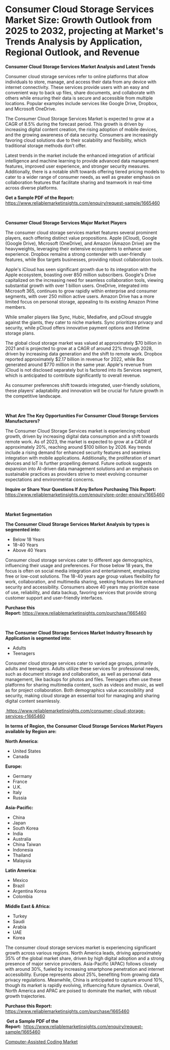 <p><h1>Consumer Cloud Storage Services Market Size: Growth Outlook from 2025 to 2032, projecting at Market's Trends Analysis by Application, Regional Outlook, and Revenue</h1></p><p><strong>Consumer Cloud Storage Services Market Analysis and Latest Trends</strong></p>
<p><p>Consumer cloud storage services refer to online platforms that allow individuals to store, manage, and access their data from any device with internet connectivity. These services provide users with an easy and convenient way to back up files, share documents, and collaborate with others while ensuring their data is secure and accessible from multiple locations. Popular examples include services like Google Drive, Dropbox, and Microsoft OneDrive.</p><p>The Consumer Cloud Storage Services Market is expected to grow at a CAGR of 8.5% during the forecast period. This growth is driven by increasing digital content creation, the rising adoption of mobile devices, and the growing awareness of data security. Consumers are increasingly favoring cloud solutions due to their scalability and flexibility, which traditional storage methods don’t offer.</p><p>Latest trends in the market include the enhanced integration of artificial intelligence and machine learning to provide advanced data management features, improved user experience, and stronger security measures. Additionally, there is a notable shift towards offering tiered pricing models to cater to a wider range of consumer needs, as well as greater emphasis on collaboration features that facilitate sharing and teamwork in real-time across diverse platforms.</p></p>
<p><strong>Get a Sample PDF of the Report:&nbsp;</strong> <a href="https://www.reliablemarketinsights.com/enquiry/request-sample/1665460?utm_campaign=3008&utm_medium=2&utm_source=Github&utm_content=ia&utm_term=09032025&utm_id=consumer-cloud-storage-services">https://www.reliablemarketinsights.com/enquiry/request-sample/1665460</a></p>
<p>&nbsp;</p>
<p><strong>Consumer Cloud Storage Services Major Market Players</strong></p>
<p><p>The consumer cloud storage services market features several prominent players, each offering distinct value propositions. Apple (iCloud), Google (Google Drive), Microsoft (OneDrive), and Amazon (Amazon Drive) are the heavyweights, leveraging their extensive ecosystems to enhance user experience. Dropbox remains a strong contender with user-friendly features, while Box targets businesses, providing robust collaboration tools. </p><p>Apple's iCloud has seen significant growth due to its integration with the Apple ecosystem, boasting over 850 million subscribers. Google's Drive capitalized on the increasing need for seamless collaboration tools, viewing substantial growth with over 1 billion users. OneDrive, integrated into Microsoft 365, continues to grow rapidly within enterprise and consumer segments, with over 250 million active users. Amazon Drive has a more limited focus on personal storage, appealing to its existing Amazon Prime members.</p><p>While smaller players like Sync, Hubic, Mediafire, and pCloud struggle against the giants, they cater to niche markets. Sync prioritizes privacy and security, while pCloud offers innovative payment options and lifetime storage plans. </p><p>The global cloud storage market was valued at approximately $70 billion in 2021 and is projected to grow at a CAGR of around 22% through 2028, driven by increasing data generation and the shift to remote work. Dropbox reported approximately $2.17 billion in revenue for 2022, while Box generated around $770 million in the same year. Apple's revenue from iCloud is not disclosed separately but is factored into its Services segment, which is anticipated to contribute significantly to overall revenue. </p><p>As consumer preferences shift towards integrated, user-friendly solutions, these players’ adaptability and innovation will be crucial for future growth in the competitive landscape.</p></p>
<p>&nbsp;</p>
<p><strong>What Are The Key Opportunities For Consumer Cloud Storage Services Manufacturers?</strong></p>
<p><p>The Consumer Cloud Storage Services market is experiencing robust growth, driven by increasing digital data consumption and a shift towards remote work. As of 2023, the market is expected to grow at a CAGR of approximately 20%, reaching around $100 billion by 2026. Key trends include a rising demand for enhanced security features and seamless integration with mobile applications. Additionally, the proliferation of smart devices and IoT is further propelling demand. Future outlook suggests expansion into AI-driven data management solutions and an emphasis on sustainable practices as providers strive to meet evolving consumer expectations and environmental concerns.</p></p>
<p><strong>Inquire or Share Your Questions If Any Before Purchasing This Report:</strong> <a href="https://www.reliablemarketinsights.com/enquiry/pre-order-enquiry/1665460?utm_campaign=3008&utm_medium=2&utm_source=Github&utm_content=ia&utm_term=09032025&utm_id=consumer-cloud-storage-services">https://www.reliablemarketinsights.com/enquiry/pre-order-enquiry/1665460</a></p>
<p>&nbsp;</p>
<p><strong>Market Segmentation</strong></p>
<p><strong>The Consumer Cloud Storage Services Market Analysis by types is segmented into:</strong></p>
<p><ul><li>Below 18 Years</li><li>18-40 Years</li><li>Above 40 Years</li></ul></p>
<p><p>Consumer cloud storage services cater to different age demographics, influencing their usage and preferences. For those below 18 years, the focus is often on social media integration and entertainment, emphasizing free or low-cost solutions. The 18-40 years age group values flexibility for work, collaboration, and multimedia sharing, seeking features like enhanced security and accessibility. Consumers above 40 years may prioritize ease of use, reliability, and data backup, favoring services that provide strong customer support and user-friendly interfaces.</p></p>
<p><strong>Purchase this Report:&nbsp;</strong><a href="https://www.reliablemarketinsights.com/purchase/1665460?utm_campaign=3008&utm_medium=2&utm_source=Github&utm_content=ia&utm_term=09032025&utm_id=consumer-cloud-storage-services">https://www.reliablemarketinsights.com/purchase/1665460</a></p>
<p>&nbsp;</p>
<p><strong>The Consumer Cloud Storage Services Market Industry Research by Application is segmented into:</strong></p>
<p><ul><li>Adults</li><li>Teenagers</li></ul></p>
<p><p>Consumer cloud storage services cater to varied age groups, primarily adults and teenagers. Adults utilize these services for professional needs, such as document storage and collaboration, as well as personal data management, like backups for photos and files. Teenagers often use these platforms for sharing multimedia content, such as videos and music, as well as for project collaboration. Both demographics value accessibility and security, making cloud storage an essential tool for managing and sharing digital content seamlessly.</p></p>
<p><a href="https://www.reliablemarketinsights.com/consumer-cloud-storage-services-r1665460?utm_campaign=3008&utm_medium=2&utm_source=Github&utm_content=ia&utm_term=09032025&utm_id=consumer-cloud-storage-services">&nbsp;https://www.reliablemarketinsights.com/consumer-cloud-storage-services-r1665460</a></p>
<p><strong>In terms of Region, the Consumer Cloud Storage Services Market Players available by Region are:</strong></p>
<p>
    <p> <strong> North America: </strong>
        <ul>
            <li>United States</li>
            <li>Canada</li>
        </ul>
        </p> 
    <p> <strong> Europe: </strong>
        <ul>
            <li>Germany</li>
            <li>France</li>
            <li>U.K.</li>
            <li>Italy</li>
            <li>Russia</li>
        </ul>
        </p> 
    <p> <strong> Asia-Pacific: </strong>
        <ul>
            <li>China</li>
            <li>Japan</li>
            <li>South Korea</li>
            <li>India</li>
            <li>Australia</li>
            <li>China Taiwan</li>
            <li>Indonesia</li>
            <li>Thailand</li>
            <li>Malaysia</li>
        </ul>
        </p> 
    <p> <strong> Latin America: </strong>
        <ul>
            <li>Mexico</li>
            <li>Brazil</li>
            <li>Argentina Korea</li>
            <li>Colombia</li>
        </ul>
        </p> 
    <p> <strong> Middle East & Africa: </strong>
        <ul>
            <li>Turkey</li>
            <li>Saudi</li>
            <li>Arabia</li>
            <li>UAE</li>
            <li>Korea</li>
        </ul>
    </p>
    </p>
<p><p>The consumer cloud storage services market is experiencing significant growth across various regions. North America leads, driving approximately 35% of the global market share, driven by high digital adoption and a strong presence of major service providers. Asia-Pacific (APAC) follows closely with around 30%, fueled by increasing smartphone penetration and internet accessibility. Europe represents about 25%, benefiting from growing data privacy regulations. Meanwhile, China is anticipated to capture around 10%, though its market is rapidly evolving, influencing future dynamics. Overall, North America and APAC are poised to dominate the market, with robust growth trajectories.</p></p>
<p><strong>Purchase this Report: </strong><a href="https://www.reliablemarketinsights.com/purchase/1665460?utm_campaign=3008&utm_medium=2&utm_source=Github&utm_content=ia&utm_term=09032025&utm_id=consumer-cloud-storage-services">https://www.reliablemarketinsights.com/purchase/1665460</a></p>
<p>&nbsp;<strong>Get a Sample PDF of the Report:&nbsp;&nbsp;</strong><a href="https://www.reliablemarketinsights.com/enquiry/request-sample/1665460?utm_campaign=3008&utm_medium=2&utm_source=Github&utm_content=ia&utm_term=09032025&utm_id=consumer-cloud-storage-services">https://www.reliablemarketinsights.com/enquiry/request-sample/1665460</a></p>
<p><strong></strong></p>
<p><p><a href="https://github.com/balapopepi/Market-Research-Report-List-1/blob/main/computer-assisted-coding-market.md?utm_campaign=3008&utm_medium=2&utm_source=Github&utm_content=ia&utm_term=09032025&utm_id=consumer-cloud-storage-services">Computer-Assisted Coding Market</a></p></p>
